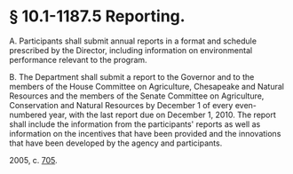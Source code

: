 # § 10.1-1187.5 Reporting.

<p>A. Participants shall submit annual reports in a format and schedule prescribed by the Director, including information on environmental performance relevant to the program.</p><p>B. The Department shall submit a report to the Governor and to the members of the House Committee on Agriculture, Chesapeake and Natural Resources and the members of the Senate Committee on Agriculture, Conservation and Natural Resources by December 1 of every even-numbered year, with the last report due on December 1, 2010. The report shall include the information from the participants' reports as well as information on the incentives that have been provided and the innovations that have been developed by the agency and participants.</p><p>2005, c. <a href='http://lis.virginia.gov/cgi-bin/legp604.exe?051+ful+CHAP0705'>705</a>.</p>